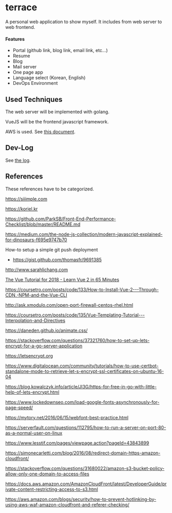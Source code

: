 # terrace
A personal web application to show myself. It includes from web server to web frontend.

#### Features
 - Portal (github link, blog link, email link, etc...)
 - Resume
 - Blog
 - Mail server
 - One page app
 - Language select (Korean, English)
 - DevOps Environment

## Used Techniques
The web server will be implemented with golang.

VueJS will be the frontend javascript framework.

AWS is used. See [this document](docs/90_AWS%20Structure.md).

## Dev-Log

See [the log](https://github.com/hrzon/terrace/wiki/Dev-Log).

## References

These references have to be categorized.

https://siiimple.com

https://koriel.kr

https://github.com/ParkSB/Front-End-Performance-Checklist/blob/master/README.md

https://medium.com/the-node-js-collection/modern-javascript-explained-for-dinosaurs-f695e9747b70

How-to setup a simple git push deployment
 - https://gist.github.com/thomasfr/9691385

http://www.sarahlichang.com

[The Vue Tutorial for 2018 - Learn Vue 2 in 65 Minutes](https://www.youtube.com/watch?v=78tNYZUS-ps)

https://coursetro.com/posts/code/133/How-to-Install-Vue-2---Through-CDN,-NPM-and-the-Vue-CLI

http://ask.xmodulo.com/open-port-firewall-centos-rhel.html

https://coursetro.com/posts/code/135/Vue-Templating-Tutorial---Interpolation-and-Directives

https://daneden.github.io/animate.css/

https://stackoverflow.com/questions/37321760/how-to-set-up-lets-encrypt-for-a-go-server-application

https://letsencrypt.org

https://www.digitalocean.com/community/tutorials/how-to-use-certbot-standalone-mode-to-retrieve-let-s-encrypt-ssl-certificates-on-ubuntu-16-04

https://blog.kowalczyk.info/article/Jl3G/https-for-free-in-go-with-little-help-of-lets-encrypt.html

https://www.lockedownseo.com/load-google-fonts-asynchronously-for-page-speed/

https://mytory.net/2016/06/15/webfont-best-practice.html

https://serverfault.com/questions/112795/how-to-run-a-server-on-port-80-as-a-normal-user-on-linux

https://www.lesstif.com/pages/viewpage.action?pageId=43843899

https://simonecarletti.com/blog/2016/08/redirect-domain-https-amazon-cloudfront/

https://stackoverflow.com/questions/31680022/amazon-s3-bucket-policy-allow-only-one-domain-to-access-files

https://docs.aws.amazon.com/AmazonCloudFront/latest/DeveloperGuide/private-content-restricting-access-to-s3.html

https://aws.amazon.com/blogs/security/how-to-prevent-hotlinking-by-using-aws-waf-amazon-cloudfront-and-referer-checking/
